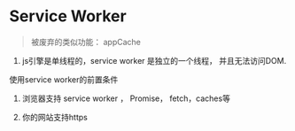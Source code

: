 # Service Worker

> 被废弃的类似功能： appCache

1. js引擎是单线程的，service worker 是独立的一个线程， 并且无法访问DOM.

使用service worker的前置条件

1. 浏览器支持 service worker ， Promise， fetch，caches等

2. 你的网站支持https



